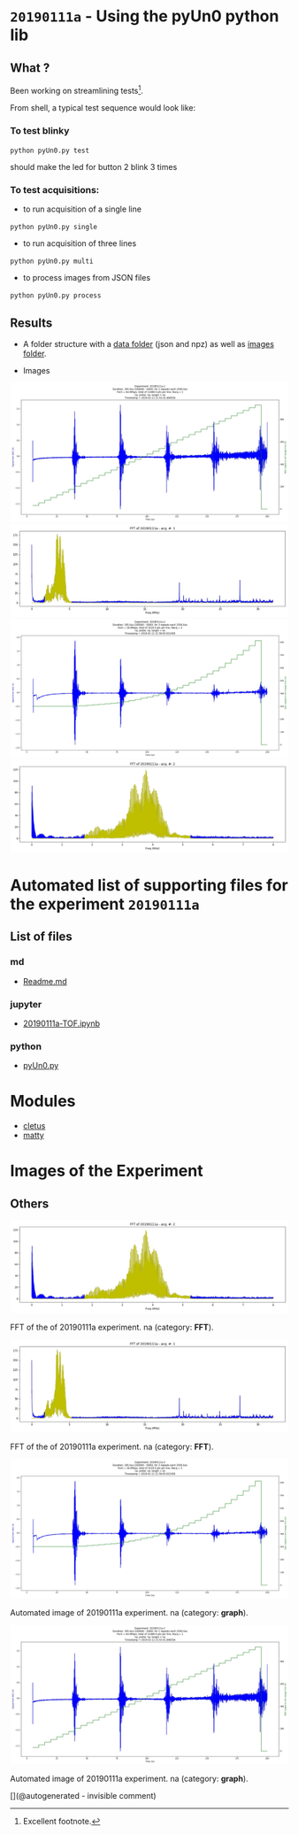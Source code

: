 # `20190111a` - Using the pyUn0 python lib


## What ?

Been working on streamlining tests[^1].

From shell, a typical test sequence would look like:

### To test blinky

`python pyUn0.py test` 

should make the led for button 2 blink 3 times

### To test acquisitions:

*  to run acquisition of a single line

`python pyUn0.py single`

*  to run acquisition of three lines

`python pyUn0.py multi `

* to process images from JSON files

`python pyUn0.py process `

## Results

* A folder structure with a [data folder](/matty/20190111a/images/) (json and npz) as well as [images folder](/matty/20190111a/data/).

* Images

![](/matty/20190111a/images/20190111a-1.jpg)
![](/matty/20190111a/images/20190111a-1-fft.jpg)
![](/matty/20190111a/images/20190111a-2.jpg)
![](/matty/20190111a/images/20190111a-2-fft.jpg)

[^1]: Excellent footnote.


# Automated list of supporting files for the __experiment `20190111a`__

## List of files

### md

* [Readme.md](/matty/20190111a/Readme.md)


### jupyter

* [20190111a-TOF.ipynb](/matty/20190111a/20190111a-TOF.ipynb)


### python

* [pyUn0.py](/matty/20190111a/pyUn0.py)





# Modules

* [cletus](/retired/cletus/)
* [matty](/matty/)




# Images of the Experiment

## Others

![](/matty/20190111a/images/20190111a-2-fft.jpg)

FFT of the of 20190111a experiment. na (category: __FFT__).

![](/matty/20190111a/images/20190111a-1-fft.jpg)

FFT of the of 20190111a experiment. na (category: __FFT__).

![](/matty/20190111a/images/20190111a-2.jpg)

Automated image of 20190111a experiment. na (category: __graph__).

![](/matty/20190111a/images/20190111a-1.jpg)

Automated image of 20190111a experiment. na (category: __graph__).










[](@autogenerated - invisible comment)